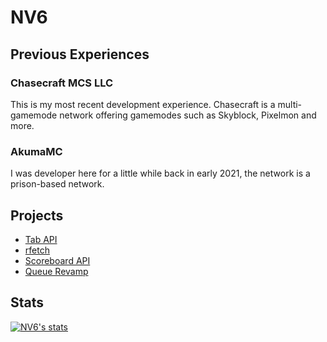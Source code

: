 # NV6

## Previous Experiences
### Chasecraft MCS LLC
This is my most recent development experience. Chasecraft is a multi-gamemode network offering gamemodes such as Skyblock, Pixelmon and more.

### AkumaMC
I was developer here for a little while back in early 2021, the network is a prison-based network.

## Projects
* [Tab API](https://github.com/TabAPI)
* [rfetch](https://github.com/rfetch)
* [Scoreboard API](https://github.com/ScoreboardAPI)
* [Queue Revamp](https://github.com/queue-recode)

## Stats
[![NV6's stats](https://github-readme-stats.vercel.app/api?username=nosequel)](https://github.com/anuraghazra/github-readme-stats)
